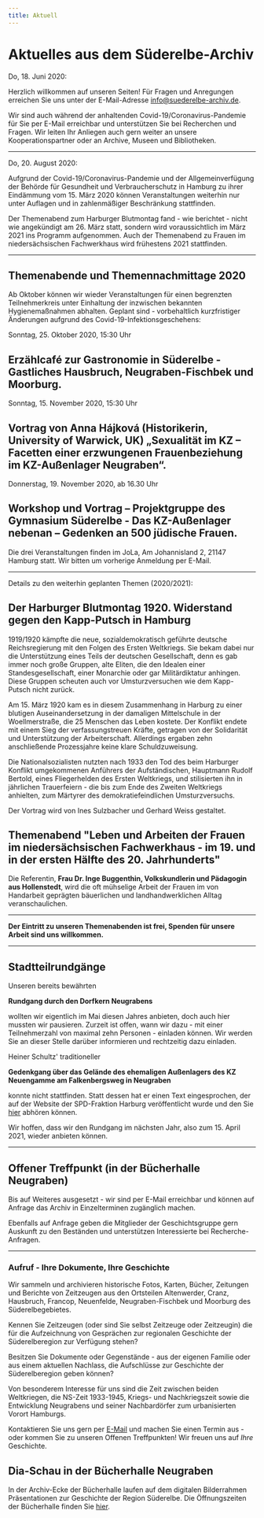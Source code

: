 ```yaml
---
title: Aktuell
---
```


# Aktuelles aus dem Süderelbe-Archiv

Do, 18. Juni 2020:

Herzlich willkommen auf unseren Seiten! Für Fragen und Anregungen erreichen Sie uns unter der
E-Mail-Adresse [info@suederelbe-archiv.de](mailto:info@suederelbe-archiv.de).

Wir sind auch während der anhaltenden Covid-19/Coronavirus-Pandemie für Sie per E-Mail erreichbar und unterstützen Sie bei Recherchen und Fragen. Wir leiten Ihr Anliegen auch gern weiter an unsere Kooperationspartner oder an Archive, Museen und Bibliotheken.



* * *

Do, 20. August 2020:

Aufgrund der Covid-19/Coronavirus-Pandemie und der Allgemeinverfügung der Behörde für Gesundheit und Verbraucherschutz in Hamburg zu ihrer Eindämmung vom 15. März 2020 können Veranstaltungen weiterhin nur unter Auflagen und in zahlenmäßiger Beschränkung stattfinden. 

Der Themenabend zum Harburger Blutmontag fand - wie berichtet - nicht wie angekündigt am 26. März statt, sondern wird voraussichtlich im März 2021 ins Programm aufgenommen. Auch der Themenabend zu Frauen im niedersächsischen Fachwerkhaus wird frühestens 2021 stattfinden.

* * *

## **Themenabende und Themennachmittage 2020**

Ab Oktober können wir wieder Veranstaltungen für einen begrenzten Teilnehmerkreis unter Einhaltung der inzwischen bekannten Hygienemaßnahmen abhalten. Geplant sind - vorbehaltlich kurzfristiger Änderungen aufgrund des Covid-19-Infektionsgeschehens:

Sonntag, 25. Oktober 2020, 15:30 Uhr
## Erzählcafé zur Gastronomie in Süderelbe - Gastliches Hausbruch, Neugraben-Fischbek und Moorburg.



Sonntag, 15. November 2020, 15:30 Uhr
## Vortrag von Anna Hájková (Historikerin, University of Warwick, UK) „Sexualität im KZ – Facetten einer erzwungenen Frauenbeziehung im KZ-Außenlager Neugraben“.

Donnerstag, 19. November 2020, ab 16.30 Uhr
## Workshop und Vortrag – Projektgruppe des Gymnasium Süderelbe - Das KZ-Außenlager nebenan – Gedenken an 500 jüdische Frauen.

Die drei Veranstaltungen finden im JoLa, Am Johannisland 2, 21147 Hamburg statt. Wir bitten um vorherige Anmeldung per E-Mail.



******      ******      ******      ******      ******      ******      ******      ******      ******      ******      ******      

Details zu den weiterhin geplanten Themen (2020/2021):

## Der Harburger Blutmontag 1920. Widerstand gegen den Kapp-Putsch in Hamburg
1919/1920 kämpfte die neue, sozialdemokratisch geführte deutsche Reichsregierung mit den Folgen des Ersten Weltkriegs. Sie bekam dabei nur die Unterstützung eines Teils der deutschen Gesellschaft, denn es gab immer noch große Gruppen, alte Eliten, die den Idealen einer Standesgesellschaft, einer Monarchie oder gar Militärdiktatur anhingen. Diese Gruppen scheuten auch vor Umsturzversuchen wie dem Kapp-Putsch nicht zurück.

Am 15. März 1920 kam es in diesem Zusammenhang in Harburg zu einer blutigen Auseinandersetzung in der damaligen Mittelschule in der Woellmerstraße, die 25 Menschen das Leben kostete. Der Konflikt endete mit einem Sieg der verfassungstreuen Kräfte, getragen von der Solidarität und Unterstützung der Arbeiterschaft. Allerdings ergaben zehn anschließende Prozessjahre keine klare Schuldzuweisung.

Die Nationalsozialisten nutzten nach 1933 den Tod des beim Harburger Konflikt umgekommenen Anführers der Aufständischen, Hauptmann Rudolf Bertold, eines Fliegerhelden des Ersten Weltkriegs, und stilisierten ihn in jährlichen Trauerfeiern - die bis zum Ende des Zweiten Weltkriegs anhielten, zum Märtyrer des demokratiefeindlichen Umsturzversuchs.

Der Vortrag wird von Ines Sulzbacher und Gerhard Weiss gestaltet. 



## Themenabend "Leben und Arbeiten der Frauen im niedersächsischen Fachwerkhaus - im 19. und in der ersten Hälfte des 20. Jahrhunderts"
Die Referentin, **Frau Dr. Inge Buggenthin, Volkskundlerin und Pädagogin aus Hollenstedt**, wird die oft mühselige Arbeit der Frauen im von Handarbeit geprägten bäuerlichen und landhandwerklichen Alltag veranschaulichen.



* * *

**Der Eintritt zu unseren Themenabenden ist frei, Spenden für unsere Arbeit sind uns willkommen.**


* * *

## Stadtteilrundgänge

Unseren bereits bewährten 

**Rundgang durch den Dorfkern Neugrabens**

wollten wir eigentlich im Mai diesen Jahres anbieten, doch auch hier mussten wir pausieren. 
Zurzeit ist offen, wann wir dazu - mit einer Teilnehmerzahl von maximal zehn Personen - einladen können.
Wir werden Sie an dieser Stelle darüber informieren und rechtzeitig dazu einladen.


Heiner Schultz' traditioneller

**Gedenkgang über das Gelände des ehemaligen Außenlagers des KZ Neuengamme am Falkenbergsweg in Neugraben**

konnte nicht stattfinden. Statt dessen hat er einen Text eingesprochen, der auf der Website der SPD-Fraktion Harburg veröffentlicht wurde und den Sie [hier](http://stage.spd-fraktion-harburg.de/2020/04/15/das-kz-vor-der-haustuer-gedenken-an-die-befreiung-15-april-2020/) abhören können.

Wir hoffen, dass wir den Rundgang im nächsten Jahr, also zum 15. April 2021, wieder anbieten können.


* * *


## Offener Treffpunkt (in der Bücherhalle Neugraben)

Bis auf Weiteres ausgesetzt - wir sind per E-Mail erreichbar und können auf Anfrage das Archiv in Einzelterminen zugänglich machen.

Ebenfalls auf Anfrage geben die Mitglieder der Geschichtsgruppe gern Auskunft zu den Beständen und unterstützen Interessierte bei Recherche-Anfragen.



* * *

### Aufruf - Ihre Dokumente, Ihre Geschichte

Wir sammeln und archivieren historische Fotos, Karten, Bücher, Zeitungen
und Berichte von Zeitzeugen aus den Ortsteilen Altenwerder, Cranz,
Hausbruch, Francop, Neuenfelde, Neugraben-Fischbek und Moorburg des
Süderelbegebietes.

Kennen Sie Zeitzeugen (oder sind Sie selbst Zeitzeuge oder Zeitzeugin) die für die
Aufzeichnung von Gesprächen zur regionalen Geschichte der Süderelberegion zur Verfügung 
stehen?

Besitzen Sie Dokumente oder Gegenstände - aus der eigenen Familie oder aus
einem aktuellen Nachlass, die Aufschlüsse zur Geschichte der Süderelberegion
geben können?

Von besonderem Interesse für uns sind die Zeit zwischen beiden
Weltkriegen, die NS-Zeit 1933-1945, Kriegs- und Nachkriegszeit sowie die
Entwicklung Neugrabens und seiner Nachbardörfer zum urbanisierten Vorort Hamburgs.

Kontaktieren Sie uns gern per [E-Mail](mailto:info@suederelbe-archiv.de)
und machen Sie einen Termin aus - oder kommen Sie zu unseren Offenen
Treffpunkten! Wir freuen uns auf *Ihre* Geschichte.


## Dia-Schau in der Bücherhalle Neugraben

In der Archiv-Ecke der Bücherhalle laufen auf dem digitalen Bilderrahmen Präsentationen zur Geschichte der Region Süderelbe.
 Die Öffnungszeiten der Bücherhalle finden Sie
[hier](https://www.buecherhallen.de/neugraben).
